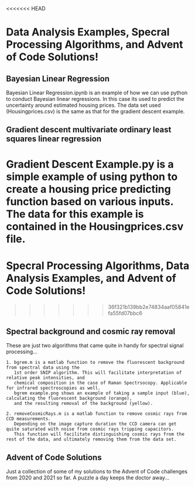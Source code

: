 <<<<<<< HEAD
# Data Analysis Examples, Specral Processing Algorithms, and Advent of Code Solutions!

## Bayesian Linear Regression
Bayesian Linear Regression.ipynb is an example of how we can use python to conduct Bayesian linear regressions. In this case its used to predict
the uncertainty around estimated housing prices. The data set used (Housingprices.csv) is the same as that for the gradient descent example.  

## Gradient descent multivariate ordinary least squares linear regression
Gradient Descent Example.py is a simple example of using python to create a housing price predicting function 
based on various inputs. The data for this example is contained in the Housingprices.csv file.
=======
# Specral Processing Algorithms, Data Analysis Examples, and Advent of Code Solutions!
>>>>>>> 36f321b139bb2e74834aaf05841efa55fd07bbc6

## Spectral background and cosmic ray removal

These are just two algorithms that came quite in handy for spectral signal processing...

    1. bgrem.m is a matlab function to remove the fluorescent background from spectral data using the 
       1st order SNIP algorithm. This will facilitate interpretation of relative peak intensities, and
       chemical composition in the case of Raman Spectrsocopy. Applicable for infrared spectroscopies as well. 
       bgrem example.png shows an example of taking a sample input (blue), calculating the fluorescent background (orange), 
       and the resulting removal of the background (yellow). 
   
    2. removeCosmicRays.m is a matlab function to remove cosmic rays from CCD measurements.
       Depending on the image capture duration the CCD camera can get quite saturated with noise from cosmic rays tripping capacitors. 
       This function will facilitate distinguishing cosmic rays from the rest of the data, and ultimately removing them from the data set.

## Advent of Code Solutions
Just a collection of some of my solutions to the Advent of Code challenges from 2020 and 2021 so far.
A puzzle a day keeps the doctor away...

